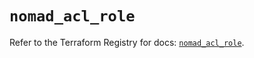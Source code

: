 # `nomad_acl_role`

Refer to the Terraform Registry for docs: [`nomad_acl_role`](https://registry.terraform.io/providers/hashicorp/nomad/2.3.0/docs/resources/acl_role).
